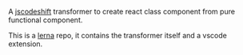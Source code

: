 A [jscodeshift](https://github.com/facebook/jscodeshift) transformer to create react class component from pure functional component.

This is a [lerna](https://github.com/lerna/lerna) repo, it contains the transformer itself and a vscode extension.
